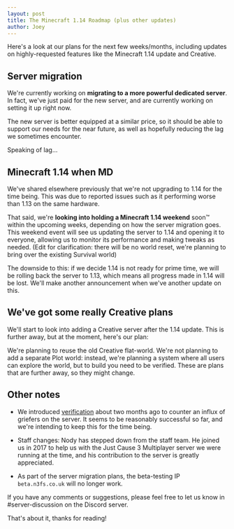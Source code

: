 ```yaml
---
layout: post
title: The Minecraft 1.14 Roadmap (plus other updates)
author: Joey
---
```


Here's a look at our plans for the next few weeks/months, including updates on highly-requested features like the Minecraft 1.14 update and Creative.

<!--more-->

## Server migration

We're currently working on **migrating to a more powerful dedicated server**. In fact, we've just paid for the new server, and are currently working on setting it up right now. 

The new server is better equipped at a similar price, so it should be able to support our needs for the near future, as well as hopefully reducing the lag we sometimes encounter. 

Speaking of lag...

## Minecraft 1.14 when MD

We've shared elsewhere previously that we're not upgrading to 1.14 for the time being. This was due to reported issues such as it performing worse than 1.13 on the same hardware. 

That said, we're **looking into holding a Minecraft 1.14 weekend** soon™ within the upcoming weeks, depending on how the server migration goes. This weekend event will see us updating the server to 1.14 and opening it to everyone, allowing us to monitor its performance and making tweaks as needed. (Edit for clarification: there will be no world reset, we're planning to bring over the existing Survival world)

The downside to this: if we decide 1.14 is not ready for prime time, we will be rolling back the server to 1.13, which means all progress made in 1.14 will be lost. We'll make another announcement when we've another update on this. 

## We've got some really Creative plans

We'll start to look into adding a Creative server after the 1.14 update. This is further away, but at the moment, here's our plan:

We're planning to reuse the old Creative flat-world. We're not planning to add a separate Plot world: instead, we're planning a system where all users can explore the world, but to build you need to be verified. These are plans that are further away, so they might change.

## Other notes

* We introduced [verification](/help/minecraft-verification) about two months ago to counter an influx of griefers on the server. It seems to be reasonably successful so far, and we're intending to keep this for the time being. 

* Staff changes: Nody has stepped down from the staff team. He joined us in 2017 to help us with the Just Cause 3 Multiplayer server we were running at the time, and his contribution to the server is greatly appreciated. 

* As part of the server migration plans, the beta-testing IP `beta.n3fs.co.uk` will no longer work. 

If you have any comments or suggestions, please feel free to let us know in #server-discussion on the Discord server. 

That's about it, thanks for reading!

